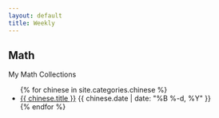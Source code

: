 ```yaml
---
layout: default
title: Weekly
---
```


## Math

My Math Collections

<ul class="posts">
  {% for chinese in site.categories.chinese %}
    <li class="post">
      <a href="{{ chinese.url }}">{{ chinese.title }}</a>
      <time class="publish-date" datetime="{{ chinese.date | date: '%F' }}">
        {{ chinese.date | date: "%B %-d, %Y" }}
      </time>
    </li>
  {% endfor %}
</ul>